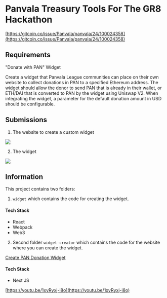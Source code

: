 # Panvala Treasury Tools For The GR8 Hackathon

[https://gitcoin.co/issue/Panvala/panvala/24/100024358](https://gitcoin.co/issue/Panvala/panvala/24/100024358)

## Requirements

"Donate with PAN" Widget

Create a widget that Panvala League communities can place on their own website to collect donations in PAN to a specified Ethereum address. The widget should allow the donor to send PAN that is already in their wallet, or ETH/DAI that is converted to PAN by the widget using Uniswap V2. When integrating the widget, a parameter for the default donation amount in USD should be configurable.

## Submissions

1. The website to create a custom widget

![](https://github.com/nnnkit/panvala/blob/widget/donation-widget/Screenshot%202020-12-18%20at%204.48.14%20AM.png?raw=true)

2. The widget

![](https://github.com/nnnkit/panvala/blob/widget/donation-widget/Screenshot%202020-12-18%20at%204.48.28%20AM.png?raw=true)

## Information

This project contains two folders:

1. `widget` which contains the code for creating the widget.

#### Tech Stack

- React
- Webpack
- Web3

2. Second folder `widget-creator` which contains the code for the website where you can create the widget.

[Create PAN Donation Widget](https://panvala.vercel.app/)

#### Tech Stack

- Next JS

[https://youtu.be/1xvRyxj-i8o](https://youtu.be/1xvRyxj-i8o)
